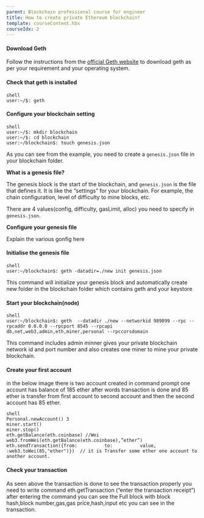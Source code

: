 ```yaml
---
parent: Blockchain professional course for engineer
title: How to create private Ethereum blockchain?
template: courseContent.hbs
courseIdx: 2
---
```

#### Download Geth
Follow the instructions from the [official Geth website](https://geth.ethereum.org/downloads/) to download geth as per your requirement and your operating system.

#### Check that geth is installed
```console
shell
user:~/$: geth
```

#### Configure your blockchain setting
```console
shell
user:~/$: mkdir blockchain
user:~/$: cd blockchain
user:~/blockchain$: touch genesis.json
```
As you can see from the example, you need to create a `genesis.json` file in your blockchain folder.

__What is a genesis file?__

The genesis block is the start of the blockchain, and `genesis.json` is the file that defines it. It is like the “settings” for your blockchain. For example, the chain configuration, level of difficulty to mine blocks, etc.

There are 4 values(config, difficulty, gasLimit, alloc) you need to specify in `genesis.json`.

__Configure your genesis file__

Explain the various gonfig here

#### Initialise the genesis file
```console
shell
user:~/blockchain$: geth -datadir=./new init genesis.json
```
This command will initialize your genesis block and automatically create new folder in the blockchain folder which contains geth and your keystore

#### Start your blockchain(node)
```console
shell
user:~/blockchain$: geth  --datadir ./new --networkid 989899 --rpc --rpcaddr 0.0.0.0 --rpcport 8545 --rpcapi
db,net,web3,admin,eth,miner,personal --rpccorsdomain
```

This command includes admin minner gives your private blockchain network id and port number and also creates one miner to mine your private blockchain.

#### Create your first account
in the below image there is two account  created in command prompt one account has balance of 185 ether after words transaction is done and 85 ether is transfer from first account to second account and then the second account has 85 ether.

```console
shell
Personal.newAccount() 3
miner.start()
miner.stop()
eth.getBalance(eth.coinbase) //Wei
web3.fromWei(eth.getBalance(eth.coinbase),”ether”)
eth.sendTransaction({from:          to:          value, :web3.toWei(85,"ether")})  // it is Transfer some ether one account to another account.
```


#### Check your transaction
As seen above the transaction is done to see the transaction properly you need to write command eth.getTransaction (“enter the transaction receipt”) after entering the command you can see the Full block with block hash,block number,gas,gas price,hash,input etc you can see in the transaction.
